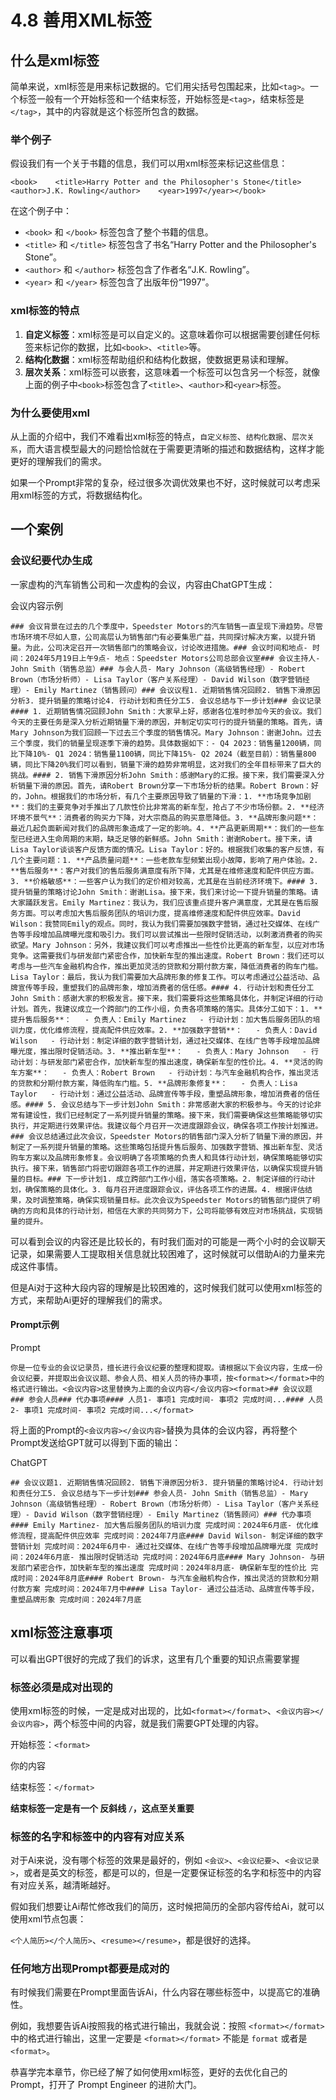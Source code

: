 # 4.8 善用XML标签

## 什么是xml标签

简单来说，xml标签是用来标记数据的。它们用尖括号包围起来，比如`<tag>`。一个标签一般有一个开始标签和一个结束标签，开始标签是`<tag>`，结束标签是`</tag>`，其中的内容就是这个标签所包含的数据。

### 举个例子

假设我们有一个关于书籍的信息，我们可以用xml标签来标记这些信息：

```
<book>    <title>Harry Potter and the Philosopher's Stone</title>    <author>J.K. Rowling</author>    <year>1997</year></book>
```

在这个例子中：

- `<book>` 和 `</book>` 标签包含了整个书籍的信息。
- `<title>` 和 `</title>` 标签包含了书名“Harry Potter and the Philosopher's Stone”。
- `<author>` 和 `</author>` 标签包含了作者名“J.K. Rowling”。
- `<year>` 和 `</year>` 标签包含了出版年份“1997”。

### xml标签的特点

1. **自定义标签**：xml标签是可以自定义的。这意味着你可以根据需要创建任何标签来标记你的数据，比如`<book>`、`<title>`等。
2. **结构化数据**：xml标签帮助组织和结构化数据，使数据更易读和理解。
3. **层次关系**：xml标签可以嵌套，这意味着一个标签可以包含另一个标签，就像上面的例子中`<book>`标签包含了`<title>`、`<author>`和`<year>`标签。

### 为什么要使用xml

从上面的介绍中，我们不难看出xml标签的特点，`自定义标签`、`结构化数据`、`层次关系`，而大语言模型最大的问题恰恰就在于需要更清晰的描述和数据结构，这样才能更好的理解我们的需求。

如果一个Prompt非常的复杂，经过很多次调优效果也不好，这时候就可以考虑采用xml标签的方式，将数据结构化。

## 一个案例

### 会议纪要代办生成

一家虚构的汽车销售公司和一次虚构的会议，内容由ChatGPT生成：

会议内容示例

```
### 会议背景在过去的几个季度中，Speedster Motors的汽车销售一直呈现下滑趋势。尽管市场环境不尽如人意，公司高层认为销售部门有必要集思广益，共同探讨解决方案，以提升销量。为此，公司决定召开一次销售部门的策略会议，讨论改进措施。### 会议时间和地点- 时间：2024年5月19日上午9点- 地点：Speedster Motors公司总部会议室### 会议主持人- John Smith（销售总监）### 与会人员- Mary Johnson（高级销售经理）- Robert Brown（市场分析师）- Lisa Taylor（客户关系经理）- David Wilson（数字营销经理）- Emily Martinez（销售顾问）### 会议议程1. 近期销售情况回顾2. 销售下滑原因分析3. 提升销量的策略讨论4. 行动计划和责任分工5. 会议总结与下一步计划### 会议记录#### 1. 近期销售情况回顾John Smith：大家早上好，感谢各位准时参加今天的会议。我们今天的主要任务是深入分析近期销量下滑的原因，并制定切实可行的提升销量的策略。首先，请Mary Johnson为我们回顾一下过去三个季度的销售情况。Mary Johnson：谢谢John。过去三个季度，我们的销量呈现逐季下滑的趋势。具体数据如下：- Q4 2023：销售量1200辆，同比下降10%- Q1 2024：销售量1100辆，同比下降15%- Q2 2024（截至目前）：销售量800辆，同比下降20%我们可以看到，销量下滑的趋势非常明显，这对我们的全年目标带来了巨大的挑战。#### 2. 销售下滑原因分析John Smith：感谢Mary的汇报。接下来，我们需要深入分析销量下滑的原因。首先，请Robert Brown分享一下市场分析的结果。Robert Brown：好的，John。根据我们的市场分析，有几个主要原因导致了销量的下滑：1. **市场竞争加剧**：我们的主要竞争对手推出了几款性价比非常高的新车型，抢占了不少市场份额。2. **经济环境不景气**：消费者的购买力下降，对大宗商品的购买意愿降低。3. **品牌形象问题**：最近几起负面新闻对我们的品牌形象造成了一定的影响。4. **产品更新周期**：我们的一些车型已经进入生命周期的末期，缺乏足够的新鲜感。John Smith：谢谢Robert。接下来，请Lisa Taylor谈谈客户反馈方面的情况。Lisa Taylor：好的。根据我们收集的客户反馈，有几个主要问题：1. **产品质量问题**：一些老款车型频繁出现小故障，影响了用户体验。2. **售后服务**：客户对我们的售后服务满意度有所下降，尤其是在维修速度和配件供应方面。3. **价格敏感**：一些客户认为我们的定价相对较高，尤其是在当前经济环境下。#### 3. 提升销量的策略讨论John Smith：谢谢Lisa。接下来，我们来讨论一下提升销量的策略。请大家踊跃发言。Emily Martinez：我认为，我们应该重点提升客户满意度，尤其是在售后服务方面。可以考虑加大售后服务团队的培训力度，提高维修速度和配件供应效率。David Wilson：我赞同Emily的观点。同时，我认为我们需要加强数字营销，通过社交媒体、在线广告等手段增加品牌曝光度和吸引力。我们可以尝试推出一些限时促销活动，以刺激消费者的购买欲望。Mary Johnson：另外，我建议我们可以考虑推出一些性价比更高的新车型，以应对市场竞争。这需要我们与研发部门紧密合作，加快新车型的推出速度。Robert Brown：我们还可以考虑与一些汽车金融机构合作，推出更加灵活的贷款和分期付款方案，降低消费者的购车门槛。Lisa Taylor：最后，我认为我们需要加大品牌形象的修复工作。可以考虑通过公益活动、品牌宣传等手段，重塑我们的品牌形象，增加消费者的信任感。#### 4. 行动计划和责任分工John Smith：感谢大家的积极发言。接下来，我们需要将这些策略具体化，并制定详细的行动计划。首先，我建议成立一个跨部门的工作小组，负责各项策略的落实。具体分工如下：1. **提升售后服务**：   - 负责人：Emily Martinez   - 行动计划：加大售后服务团队的培训力度，优化维修流程，提高配件供应效率。2. **加强数字营销**：   - 负责人：David Wilson   - 行动计划：制定详细的数字营销计划，通过社交媒体、在线广告等手段增加品牌曝光度，推出限时促销活动。3. **推出新车型**：   - 负责人：Mary Johnson   - 行动计划：与研发部门紧密合作，加快新车型的推出速度，确保新车型的性价比。4. **灵活的购车方案**：   - 负责人：Robert Brown   - 行动计划：与汽车金融机构合作，推出灵活的贷款和分期付款方案，降低购车门槛。5. **品牌形象修复**：   - 负责人：Lisa Taylor   - 行动计划：通过公益活动、品牌宣传等手段，重塑品牌形象，增加消费者的信任感。#### 5. 会议总结与下一步计划John Smith：非常感谢大家的积极参与。今天的讨论非常有建设性，我们已经制定了一系列提升销量的策略。接下来，我们需要确保这些策略能够切实执行，并定期进行效果评估。我建议每个月召开一次进度跟踪会议，确保各项工作按计划推进。### 会议总结通过此次会议，Speedster Motors的销售部门深入分析了销量下滑的原因，并制定了一系列提升销量的策略。这些策略包括提升售后服务、加强数字营销、推出新车型、灵活购车方案以及品牌形象修复。会议明确了各项策略的负责人和具体行动计划，确保策略能够切实执行。接下来，销售部门将密切跟踪各项工作的进展，并定期进行效果评估，以确保实现提升销量的目标。### 下一步计划1. 成立跨部门工作小组，落实各项策略。2. 制定详细的行动计划，确保策略的具体化。3. 每月召开进度跟踪会议，评估各项工作的进展。4. 根据评估结果，及时调整策略，确保实现销量目标。此次会议为Speedster Motors的销售部门提供了明确的方向和具体的行动计划，相信在大家的共同努力下，公司将能够有效应对市场挑战，实现销量的提升。
```



可以看到会议的内容还是比较长的，有时我们面对的可能是一两个小时的会议聊天记录，如果需要人工提取相关信息就比较困难了，这时候就可以借助Ai的力量来完成这件事情。

但是Ai对于这种大段内容的理解是比较困难的，这时候我们就可以使用xml标签的方式，来帮助Ai更好的理解我们的需求。

#### Prompt示例

Prompt

```
你是一位专业的会议记录员，擅长进行会议纪要的整理和提取。请根据以下会议内容，生成一份会议纪要，并提取出会议议题、参会人员、相关人员的待办事项，按<format></format>中的格式进行输出。<会议内容>这里替换为上面的会议内容</会议内容><format>## 会议议题### 参会人员### 代办事项#### 人员1- 事项1 完成时间- 事项2 完成时间...#### 人员2- 事项1 完成时间- 事项2 完成时间...</format>
```



将上面的Prompt的`<会议内容></会议内容>`替换为具体的会议内容，再将整个Prompt发送给GPT就可以得到下面的输出：

ChatGPT

```
## 会议议题1. 近期销售情况回顾2. 销售下滑原因分析3. 提升销量的策略讨论4. 行动计划和责任分工5. 会议总结与下一步计划### 参会人员- John Smith（销售总监）- Mary Johnson（高级销售经理）- Robert Brown（市场分析师）- Lisa Taylor（客户关系经理）- David Wilson（数字营销经理）- Emily Martinez（销售顾问）### 代办事项#### Emily Martinez- 加大售后服务团队的培训力度 完成时间：2024年6月底- 优化维修流程，提高配件供应效率 完成时间：2024年7月底#### David Wilson- 制定详细的数字营销计划 完成时间：2024年6月中- 通过社交媒体、在线广告等手段增加品牌曝光度 完成时间：2024年6月底- 推出限时促销活动 完成时间：2024年6月底#### Mary Johnson- 与研发部门紧密合作，加快新车型的推出速度 完成时间：2024年8月底- 确保新车型的性价比 完成时间：2024年8月底#### Robert Brown- 与汽车金融机构合作，推出灵活的贷款和分期付款方案 完成时间：2024年7月中#### Lisa Taylor- 通过公益活动、品牌宣传等手段，重塑品牌形象 完成时间：2024年7月底
```



## xml标签注意事项

可以看出GPT很好的完成了我们的诉求，这里有几个重要的知识点需要掌握

### 标签必须是成对出现的

使用xml标签的时候，一定是成对出现的，比如`<format></format>`、`<会议内容></会议内容>`，两个标签中间的内容，就是我们需要GPT处理的内容。

开始标签：`<format>`

你的内容

结束标签：`</format>`

**结束标签一定是有一个 反斜线 `/`，这点至关重要**

### 标签的名字和标签中的内容有对应关系

对于Ai来说，没有哪个标签的效果是最好的，例如 `<会议>`、`<会议纪要>`、`<会议记录>`，或者是英文的标签，都是可以的，但是一定要保证标签的名字和标签中的内容有对应关系，越清晰越好。

假如我们想要让Ai帮忙修改我们的简历，这时候把简历的全部内容传给Ai，就可以使用xml节点包裹：

`<个人简历></个人简历>`、`<resume></resume>`，都是很好的选择。

### 任何地方出现Prompt都要是成对的

有时候我们需要在Prompt里面告诉Ai，什么内容在哪些标签中，以提高它的准确性。

例如，我想要告诉Ai按照我的格式进行输出，我就会说：按照 `<format></format>` 中的格式进行输出，这里一定要是 `<format></format>` 不能是 `format` 或者是 `<format>`。

恭喜学完本章节，你已经了解了如何使用xml标签，更好的去优化自己的Prompt，打开了 Prompt Engineer 的进阶大门。
